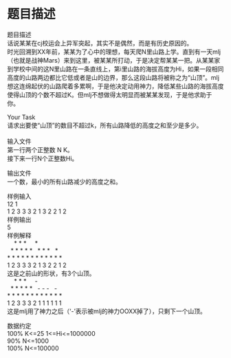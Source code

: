 # 题目描述


<p>
题目描述<br/>
话说某某在cj校运会上异军突起，其实不是偶然，而是有历史原因的。<br/>
时光回溯到XX年前，某某为了心中的理想，每天爬N里山路上学。直到有一天mlj（也就是战神Mars）来到这里，被某某所打动，于是决定帮某某一把。从某某家到学校中间的这N里山路在一条直线上，第i里山路的海拔高度为Hi，如果一段相同高度的山路两边都比它低或者是山的边界，那么这段山路将被称之为“山顶”。mlj想这连绵起伏的山路爬着多累啊，于是他决定动用神力，降低某些山路的海拔高度使得山顶的个数不超过K。但mlj不想做得太明显而被某某发现，于是他求助于你。
</p>
<p>
Your Task<br/>
请求出要使“山顶”的数目不超过k，所有山路降低的高度之和至少是多少。<br/>
<br/>
输入文件<br/>
第一行两个正整数 N K。<br/>
接下来一行N个正整数Hi。
</p>
<p>
输出文件<br/>
一个数，最小的所有山路减少的高度之和。
</p>
<p>
样例输入<br/>
12 1<br/>
1 2 3 3 3 2 1 3 2 2 1 2<br/>
样例输出<br/>
5<br/>
样例解释<br/>
    * * *     *<br/>
  * * * * *   * * *   *<br/>
* * * * * * * * * * * *<br/>
1 2 3 3 3 2 1 3 2 2 1 2<br/>
这是之前山的形状，有3个山顶。<br/>
    * * *     -<br/>
  * * * * *   - - -   -<br/>
* * * * * * * * * * * *<br/>
1 2 3 3 3 2 1 1 1 1 1 1<br/>
这是mlj用了神力之后（‘-’表示被mlj的神力OOXX掉了），只剩下一个山顶。
</p>
<p>
数据约定<br/>
100% K&lt;=25 1&lt;=Hi&lt;=1000000<br/>
90% N&lt;=1000 <br/>
100% N&lt;=100000<br/>
 
</p>
